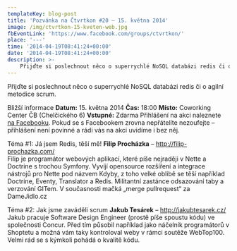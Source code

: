 ```yaml
---
templateKey: blog-post
title: 'Pozvánka na Čtvrtkon #20 – 15. května 2014'
image: /img/ctvrtkon-15-kveten-web.jpg
fbEventLink: 'https://www.facebook.com/groups/ctvrtkon/'
place: '---'
time: '2014-04-19T08:41:24+00:00'
date: '2014-04-19T08:41:24+00:00'
description: >-
    Přijďte si poslechnout něco o superrychlé NoSQL databázi redis či o agilní metodice scrum.Bližší informaceDatum: 15. května 2014Čas: 18:00Místo: Coworking Center ČB (Chelčického 6)Vstupné: ZdarmaPřihlášení...
---
```

Přijďte si poslechnout něco o superrychlé NoSQL databázi redis či o agilní metodice scrum.

Bližší informace **Datum:** 15. května 2014 **Čas:** 18:00 **Místo:** Coworking Center ČB (Chelčického 6) **Vstupné:** Zdarma Přihlášení na akci naleznete [na Facebooku](https://www.facebook.com/events/233913956809365/). Pokud se s Facebookem zrovna nepřátelíte nezoufejte – přihlášení není povinné a rádi vás na akci uvidíme i bez něj.

Téma #1: Já jsem Redis, těší mě! **Filip Procházka** – <http://filip-prochazka.com/>  
Filip je programátor webových aplikací, které píše nejraději v Nette a Doctrine s trochou Symfony. Vyvíjí opensource rozšíření a integrace nástrojů pro Nette pod názvem Kdyby, z toho velké oblibě se těší například Doctrine, Eventy, Translator a Redis. Militantní zastánce odsazování taby a verzování GITem. V současnosti mačká „merge pullrequest“ za DameJidlo.cz

Téma #2: Jak jsme zaváděli scrum **Jakub Tesárek** – <http://jakubtesarek.cz/>  
Jakub pracuje Software Design Engineer (prostě píše spoustu kódu) ve společnosti Concur. Před tím působil například jako náčelník programátorů v Shoptetu a možná vám taky kontroloval weby v rámci soutěže WebTop100. Velmi rád se s kýmkoli pohádá o kvalitě kódu.